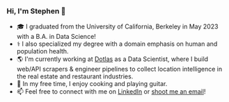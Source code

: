 ### Hi, I'm Stephen 👋

<!--
**stephenjh/stephenjh** is a ✨ _special_ ✨ repository because its `README.md` (this file) appears on your GitHub profile.

Here are some ideas to get you started:

- 🔭 I’m currently working on ...
- 🌱 I’m currently learning ...
- 👯 I’m looking to collaborate on ...
- 🤔 I’m looking for help with ...
- 💬 Ask me about ...
- 📫 How to reach me: ...
- 😄 Pronouns: ...
- ⚡ Fun fact: ...
-->

- 🎓 I graduated from the University of California, Berkeley in May 2023 with a B.A. in Data Science!
- ⚕️ I also specialized my degree with a domain emphasis on human and population health. 
- 🌎 I'm currently working at [Dotlas](https://www.linkedin.com/company/dotlas/) as a Data Scientist, where I build web/API scrapers & engineer pipelines to collect location intelligence in the real estate and restaurant industries.
- 🍳 In my free time, I enjoy cooking and playing guitar.
- 📫 Feel free to connect with me on [LinkedIn](https://www.linkedin.com/in/stephenjh/) or [shoot me an email](mailto:hi@stephenhwang.com)!

